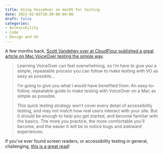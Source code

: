 ```yaml
---
title: Using VoiceOver on macOS for testing
date: 2023-02-03T10:30:00-04:00
draft: false
categories:
- Accessibility
- Code
- Design and UX
---
```


A few months back, [Scott Vandehey over at CloudFlour published a great article on Mac VoiceOver testing the simple way](https://cloudfour.com/thinks/mac-voiceover-testing-the-simple-way/).

> Learning VoiceOver can feel overwhelming, so I’m here to give you a simple, repeatable process you can follow to make testing with VO as easy as possible...
> 
> I’m going to give you what I would have benefited from: An easy-to-follow, repeatable guide to make testing with VoiceOver on a Mac as simple as possible.
> 
> This quick testing strategy won’t cover every detail of accessibility testing, and may not match how real users interact with your site. But it should be enough to help you get started, and become familiar with the basics. The more you practice, the more comfortable you’ll become, and the easier it will be to notice bugs and awkward experiences.

If you've ever found screen readers, or accessibility testing in general, challenging, [this is a great read](https://cloudfour.com/thinks/mac-voiceover-testing-the-simple-way/)!